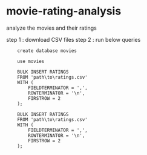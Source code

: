 # movie-rating-analysis
analyze the movies and their ratings


step 1 : download CSV files
step 2 : run below queries
        
        create database movies
        
        use movies 
        
        BULK INSERT RATINGS
        FROM 'path\to\ratings.csv'
        WITH (
            FIELDTERMINATOR = ',',  
            ROWTERMINATOR = '\n',  
            FIRSTROW = 2           
        );
        
        BULK INSERT RATINGS
        FROM 'path\to\ratings.csv'
        WITH (
            FIELDTERMINATOR = ',',  
            ROWTERMINATOR = '\n',  
            FIRSTROW = 2           
        );
